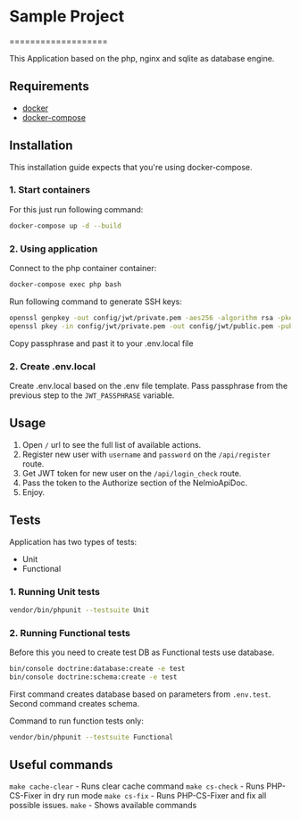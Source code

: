 # Sample Project
===================

This Application based on the php, nginx and sqlite as database engine.

## Requirements

* [docker](https://docs.docker.com/get-docker/)
* [docker-compose](https://docs.docker.com/compose/install/)

## Installation
This installation guide expects that you're using docker-compose.

### 1. Start containers

For this just run following command:
```bash
docker-compose up -d --build
```

### 2. Using application

Connect to the php container container:
```bash
docker-compose exec php bash
```

Run following command to generate SSH keys:
```bash
openssl genpkey -out config/jwt/private.pem -aes256 -algorithm rsa -pkeyopt rsa_keygen_bits:4096
openssl pkey -in config/jwt/private.pem -out config/jwt/public.pem -pubout
```

Copy passphrase and past it to your .env.local file

### 2. Create .env.local

Create .env.local based on the .env file template.
Pass passphrase from the previous step to the `JWT_PASSPHRASE` variable.


## Usage

1. Open `/` url to see the full list of available actions.
2. Register new user with `username` and `password` on the `/api/register` route.
3. Get JWT token for new user on the `/api/login_check` route.
4. Pass the token to the Authorize section of the NelmioApiDoc.
5. Enjoy.


## Tests

Application has two types of tests:
- Unit
- Functional

### 1. Running Unit tests
```bash
vendor/bin/phpunit --testsuite Unit
```

### 2. Running Functional tests

Before this you need to create test DB as Functional tests use database.

```bash
bin/console doctrine:database:create -e test
bin/console doctrine:schema:create -e test
```
First command creates database based on parameters from `.env.test`.
Second command creates schema. 

Command to run function tests only:
```bash
vendor/bin/phpunit --testsuite Functional
```

## Useful commands

`make cache-clear` - Runs clear cache command
`make cs-check` - Runs PHP-CS-Fixer in dry run mode
`make cs-fix` - Runs PHP-CS-Fixer and fix all possible issues.
`make` - Shows available commands 
